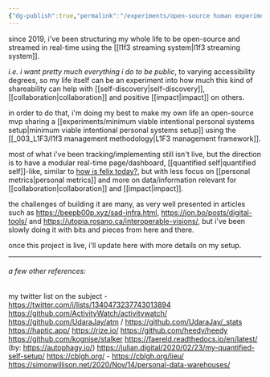 ```yaml
---
{"dg-publish":true,"permalink":"/experiments/open-source human experiment/","tags":["experiment","🌿"]}
---
```


since 2019, i've been structuring my whole life to be open-source and streamed in real-time using the [[l1f3 streaming system\|l1f3 streaming system]].

*i.e. i want pretty much everything i do to be public*, to varying accessibility degrees, so my life itself can be an experiment into how much this kind of shareability can help with [[self-discovery\|self-discovery]], [[collaboration\|collaboration]] and positive [[impact\|impact]] on others.

in order to do that, i'm doing my best to make my own life an open-source mvp sharing a [[experiments/minimum viable intentional personal systems setup\|minimum viable intentional personal systems setup]] using the [[_003_L1F3/l1f3 management methodology\|L1F3 management framework]].

most of what i've been tracking/implementing still isn't live, but the direction is to have a modular real-time page/dashboard, [[quantified self\|quantified self]]-like, similar to [how is felix today?](https://howisfelix.today/), but with less focus on [[personal metrics\|personal metrics]] and more on data/information relevant for [[collaboration\|collaboration]] and [[impact\|impact]].

the challenges of building it are many, as very well presented in articles such as https://beepb00p.xyz/sad-infra.html, https://jon.bo/posts/digital-tools/ and https://utopia.rosano.ca/interoperable-visions/, but i've been slowly doing it with bits and pieces from here and there.

once this project is live, i'll update here with more details on my setup.

----

###### a few other references:

my twitter list on the subject - https://twitter.com/i/lists/1340473237743013894
https://github.com/ActivityWatch/activitywatch/
https://github.com/UdaraJay/atm / https://github.com/UdaraJay/_stats
https://haptic.app/
https://rize.io/
https://github.com/heedy/heedy
https://github.com/kognise/stalker
https://faereld.readthedocs.io/en/latest/ (by: https://autophagy.io/)
https://julian.digital/2020/02/23/my-quantified-self-setup/
https://cblgh.org/ - https://cblgh.org/lieu/
https://simonwillison.net/2020/Nov/14/personal-data-warehouses/